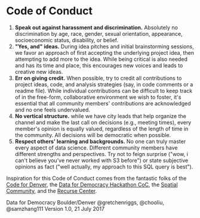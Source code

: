 # Code of Conduct

1) **Speak out against harassment and discrimination.** Absolutely no discrimination by age, race, gender, sexual orientation, appearance, socioeconomic status, disability, or belief.
2) **"Yes, and" ideas.** During idea pitches and initial brainstorming sessions, we favor an approach of first accepting the underlying project idea, then attempting to add more to the idea. While being critical is also needed and has its time and place, this encourages new voices and leads to creative new ideas.
3) **Err on giving credit.** When possible, try to credit all contributions to project ideas, code, and analysis strategies (say, in code comments or a readme file). While individual contributions can be difficult to keep track of in the free-form, collaborative environment we wish to foster, it's essential that all community members' contributions are acknowledged and no one feels undervalued.
4) **No vertical structure.** while we have city leads that help organize the channel and make the last call on decisions (e.g., meeting times), every member's opinion is equally valued, regardless of the length of time in the community. All decisions will be democratic when possible.
5) **Respect others' learning and backgrounds.** No one can truly master every aspect of data science. Different community members have different strengths and perspectives. Try not to feign surprise ("wow, i can't believe you've never worked with S3 before") or state subjective opinions as fact ("well actually, my approach to this SQL query is best").

Inspiration for this Code of Conduct comes from the fantastic folks of the [Code for Denver](https://github.com/codefordenver/codeofconduct), the [Data for Democracy Hackathon CoC](http://datafordemocracy.org/hackathon_coc.html), the [Spatial Community](https://github.com/TheSpatialCommunity/documents/blob/master/COC.md), and the [Recurse Center](https://www.recurse.com/manual#sub-sec-social-rules).

Data for Democracy Boulder/Denver
@gretchenriggs, @chooliu, @samzhang111
Version 1.0, 21 July 2017
